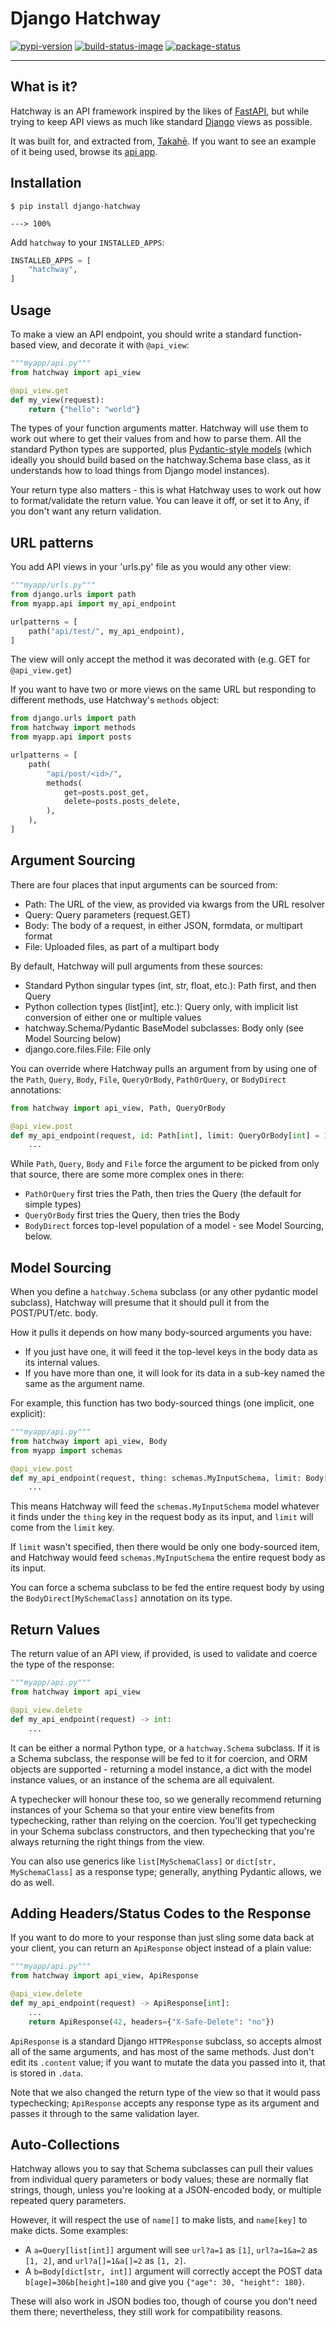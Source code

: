 # Django Hatchway

[![pypi-version]][pypi]
[![build-status-image]][build-status]
[![package-status]][repo]

---

## What is it?

Hatchway is an API framework inspired by the likes of [FastAPI](https://fastapi.tiangolo.com/), 
but while trying to keep API views as much like standard [Django](https://www.djangoproject.com/) views as possible.


It was built for, and extracted from, [Takahē](https://github.com/jointakahe/takahe).
If you want to see an example of it being used, browse its [api app](https://github.com/jointakahe/takahe/tree/main/api).


## Installation

<div class="termy">

```console
$ pip install django-hatchway

---> 100%
```

</div>


Add `hatchway` to your `INSTALLED_APPS`:

```python
INSTALLED_APPS = [
    "hatchway",
]
```

## Usage

To make a view an API endpoint, you should write a standard function-based view, and decorate it with
`@api_view`:

```python
"""myapp/api.py"""
from hatchway import api_view

@api_view.get
def my_view(request):
    return {"hello": "world"}
```

The types of your function arguments matter. Hatchway will use them to work out where to get their values from and how to parse them.
All the standard Python types are supported, plus [Pydantic-style models](https://docs.pydantic.dev/) 
(which ideally you should build based on the hatchway.Schema base class, as it understands how to load things from Django model instances).

Your return type also matters - this is what Hatchway uses to work out how to format/validate the return value. 
You can leave it off, or set it to Any, if you don't want any return validation.


## URL patterns

You add API views in your 'urls.py' file as you would any other view:

```python
"""myapp/urls.py"""
from django.urls import path
from myapp.api import my_api_endpoint

urlpatterns = [
    path("api/test/", my_api_endpoint),
]
```


The view will only accept the method it was decorated with (e.g. GET for `@api_view.get`)

If you want to have two or more views on the same URL but responding to different methods, use Hatchway's `methods` object:

```python
from django.urls import path
from hatchway import methods
from myapp.api import posts

urlpatterns = [
    path(
        "api/post/<id>/",
        methods(
            get=posts.post_get,
            delete=posts.posts_delete,
        ),
    ),
]
```

## Argument Sourcing

There are four places that input arguments can be sourced from:

* Path: The URL of the view, as provided via kwargs from the URL resolver
* Query: Query parameters (request.GET)
* Body: The body of a request, in either JSON, formdata, or multipart format
* File: Uploaded files, as part of a multipart body


By default, Hatchway will pull arguments from these sources:

* Standard Python singular types (int, str, float, etc.): Path first, and then Query
* Python collection types (list[int], etc.): Query only, with implicit list conversion of either one or multiple values
* hatchway.Schema/Pydantic BaseModel subclasses: Body only (see Model Sourcing below)
* django.core.files.File: File only


You can override where Hatchway pulls an argument from by using one of the 
`Path`, `Query`, `Body`, `File`, `QueryOrBody`, `PathOrQuery`, or `BodyDirect` annotations:


```python
from hatchway import api_view, Path, QueryOrBody

@api_view.post
def my_api_endpoint(request, id: Path[int], limit: QueryOrBody[int] = 100) -> dict:
    ...
```


While `Path`, `Query`, `Body` and `File` force the argument to be picked from only that source,
there are some more complex ones in there:

* `PathOrQuery` first tries the Path, then tries the Query (the default for simple types)
* `QueryOrBody` first tries the Query, then tries the Body
* `BodyDirect` forces top-level population of a model - see Model Sourcing, below.


## Model Sourcing

When you define a `hatchway.Schema` subclass (or any other pydantic model subclass), Hatchway will presume that it should pull it from the POST/PUT/etc. body.

How it pulls it depends on how many body-sourced arguments you have:

* If you just have one, it will feed it the top-level keys in the body data as its internal values.
* If you have more than one, it will look for its data in a sub-key named the same as the argument name.

For example, this function has two body-sourced things (one implicit, one explicit):

```python
"""myapp/api.py"""
from hatchway import api_view, Body
from myapp import schemas

@api_view.post
def my_api_endpoint(request, thing: schemas.MyInputSchema, limit: Body[int] = 100):
    ...
```


This means Hatchway will feed the `schemas.MyInputSchema` model whatever it finds under the `thing` key in the request body as its input,
and `limit` will come from the `limit` key.


If `limit` wasn't specified, then there would be only one body-sourced item, and Hatchway would feed `schemas.MyInputSchema` the entire request body as its input.

You can force a schema subclass to be fed the entire request body by using the `BodyDirect[MySchemaClass]` annotation on its type.


## Return Values

The return value of an API view, if provided, is used to validate and coerce the type of the response:

```python
"""myapp/api.py"""
from hatchway import api_view

@api_view.delete
def my_api_endpoint(request) -> int:
    ...
```

It can be either a normal Python type, or a `hatchway.Schema` subclass. If it is a Schema subclass,
the response will be fed to it for coercion, 
and ORM objects are supported - returning a model instance,
a dict with the model instance values,
or an instance of the schema are all equivalent.

A typechecker will honour these too, 
so we generally recommend returning instances of your Schema so that your entire view benefits from typechecking,
rather than relying on the coercion. You'll get typechecking in your Schema subclass constructors,
and then typechecking that you're always returning the right things from the view.

You can also use generics like `list[MySchemaClass]` or `dict[str, MySchemaClass]` as a response type; 
generally, anything Pydantic allows, we do as well.


## Adding Headers/Status Codes to the Response

If you want to do more to your response than just sling some data back at your client,
you can return an `ApiResponse` object instead of a plain value:

```python
"""myapp/api.py"""
from hatchway import api_view, ApiResponse

@api_view.delete
def my_api_endpoint(request) -> ApiResponse[int]:
    ...
    return ApiResponse(42, headers={"X-Safe-Delete": "no"})
```

`ApiResponse` is a standard Django `HTTPResponse` subclass, 
so accepts almost all of the same arguments, 
and has most of the same methods. Just don't edit its `.content` value; if you want to mutate the data you passed into it, that is stored in `.data`.

Note that we also changed the return type of the view so that it would pass typechecking; `ApiResponse` accepts any response type as its argument and passes it through to the same validation layer.


## Auto-Collections

Hatchway allows you to say that Schema subclasses can pull their values from individual query parameters or body values; these are normally flat strings, though, unless you're looking at a JSON-encoded body, or multiple repeated query parameters.


However, it will respect the use of `name[]` to make lists, and `name[key]` to make dicts. Some examples:

* A `a=Query[list[int]]` argument will see `url?a=1` as `[1]`, `url?a=1&a=2` as `[1, 2]`, and `url?a[]=1&a[]=2` as `[1, 2]`.
* A `b=Body[dict[str, int]]` argument will correctly accept the POST data `b[age]=30&b[height]=180` and give you `{"age": 30, "height": 180}`.


These will also work in JSON bodies too, though of course you don't need them there; nevertheless, they still work for compatibility reasons.


[pypi-version]: https://badge.fury.io/py/django-hatchway.svg
[pypi]: https://pypi.org/project/django-hatchway/
[build-status-image]: https://github.com/andrewgodwin/django-hatchway/actions/workflows/test.yml/badge.svg
[build-status]: https://github.com/andrewgodwin/django-hatchway/actions/workflows/test.yml
[repo]: https://github.com/andrewgodwin/django-hatchway
[package-status]: https://img.shields.io/badge/work%20in%20progress-yellow
